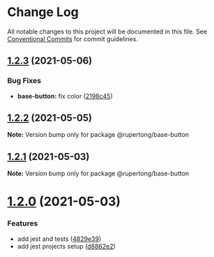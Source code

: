 # Change Log

All notable changes to this project will be documented in this file.
See [Conventional Commits](https://conventionalcommits.org) for commit guidelines.

## [1.2.3](https://github.com/rupert-ong/monorepo-components/compare/@rupertong/base-button@1.2.2...@rupertong/base-button@1.2.3) (2021-05-06)

### Bug Fixes

- **base-button:** fix color ([2198c45](https://github.com/rupert-ong/monorepo-components/commit/2198c45293effddcb18d06e757e6b86bc47000f8))

## [1.2.2](https://github.com/rupert-ong/monorepo-components/compare/@rupertong/base-button@1.2.1...@rupertong/base-button@1.2.2) (2021-05-05)

**Note:** Version bump only for package @rupertong/base-button

## [1.2.1](https://github.com/rupert-ong/monorepo-components/compare/@rupertong/base-button@1.2.0...@rupertong/base-button@1.2.1) (2021-05-03)

**Note:** Version bump only for package @rupertong/base-button

# [1.2.0](https://github.com/rupert-ong/monorepo-components/compare/@rupertong/base-button@1.1.2...@rupertong/base-button@1.2.0) (2021-05-03)

### Features

- add jest and tests ([4829e39](https://github.com/rupert-ong/monorepo-components/commit/4829e393b49825b2ee08b60853434cffce0f5284))
- add jest projects setup ([d8862e2](https://github.com/rupert-ong/monorepo-components/commit/d8862e2a987c27caa76537f7798e3e0abcc69673))
